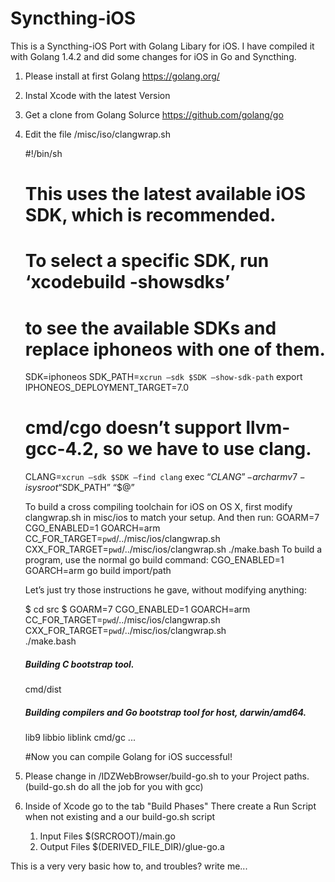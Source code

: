 # Syncthing-iOS

This is a Syncthing-iOS Port with Golang Libary for iOS. I have compiled it with Golang 1.4.2 and did some changes for iOS in Go and Syncthing.

1. Please install at first Golang https://golang.org/
2. Instal Xcode with the latest Version
3. Get a clone from Golang Solurce https://github.com/golang/go
4. Edit the file /misc/iso/clangwrap.sh 

    #!/bin/sh
    # This uses the latest available iOS SDK, which is recommended.
    # To select a specific SDK, run ‘xcodebuild -showsdks’
    # to see the available SDKs and replace iphoneos with one of them.
    SDK=iphoneos
    SDK_PATH=`xcrun —sdk $SDK —show-sdk-path`
    export IPHONEOS_DEPLOYMENT_TARGET=7.0
    # cmd/cgo doesn’t support llvm-gcc-4.2, so we have to use clang.
    CLANG=`xcrun —sdk $SDK —find clang`
    exec “$CLANG” -arch armv7 -isysroot “$SDK_PATH” “$@”


   To build a cross compiling toolchain for iOS on OS X, first modify clangwrap.sh in misc/ios to match your setup. And then run:
    GOARM=7 CGO_ENABLED=1 GOARCH=arm CC_FOR_TARGET=`pwd`/../misc/ios/clangwrap.sh \
     CXX_FOR_TARGET=`pwd`/../misc/ios/clangwrap.sh ./make.bash
    To build a program, use the normal go build command:
    CGO_ENABLED=1 GOARCH=arm go build import/path
    
    Let’s just try those instructions he gave, without modifying anything:

    $ cd src
    $ GOARM=7 CGO_ENABLED=1 GOARCH=arm \
        CC_FOR_TARGET=`pwd`/../misc/ios/clangwrap.sh \
        CXX_FOR_TARGET=`pwd`/../misc/ios/clangwrap.sh \
        ./make.bash 
    ##### Building C bootstrap tool.
    cmd/dist
    ##### Building compilers and Go bootstrap tool for host, darwin/amd64.
    lib9
    libbio
    liblink
    cmd/gc
    ...

    #Now you can compile Golang for iOS successful!


5. Please change in /IDZWebBrowser/build-go.sh to your Project paths. (build-go.sh do all the job for you with gcc)
6. Inside of Xcode go to the tab "Build Phases"
    There create a Run Script when not existing and a our build-go.sh script
      1. Input Files
        $(SRCROOT)/main.go
      2. Output Files
        $(DERIVED_FILE_DIR)/glue-go.a
        

This is a very very basic how to, and troubles? write me... 


    




